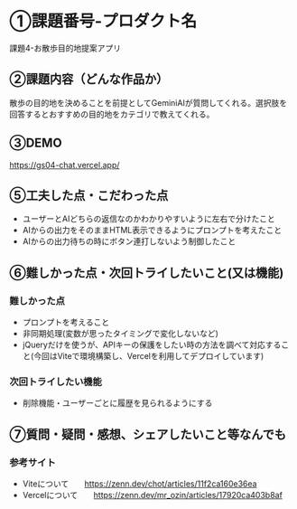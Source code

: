 # ①課題番号-プロダクト名

課題4-お散歩目的地提案アプリ

## ②課題内容（どんな作品か）

散歩の目的地を決めることを前提としてGeminiAIが質問してくれる。選択肢を回答するとおすすめの目的地をカテゴリで教えてくれる。

## ③DEMO
https://gs04-chat.vercel.app/

## ⑤工夫した点・こだわった点

- ユーザーとAIどちらの返信なのかわかりやすいように左右で分けたこと
- AIからの出力をそのままHTML表示できるようにプロンプトを考えたこと
- AIからの出力待ちの時にボタン連打しないよう制御したこと

## ⑥難しかった点・次回トライしたいこと(又は機能)

### 難しかった点
- プロンプトを考えること
- 非同期処理(変数が思ったタイミングで変化しないなど)
- jQueryだけを使うが、APIキーの保護をしたい時の方法を調べて対応すること(今回はViteで環境構築し、Vercelを利用してデプロイしています)

### 次回トライしたい機能
- 削除機能・ユーザーごとに履歴を見られるようにする

## ⑦質問・疑問・感想、シェアしたいこと等なんでも
### 参考サイト
 - Viteについて　　https://zenn.dev/chot/articles/11f2ca160e36ea
 - Vercelについて　　https://zenn.dev/mr_ozin/articles/17920ca403b8af
